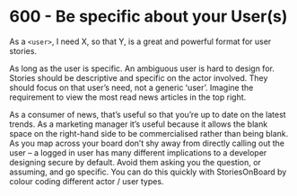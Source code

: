 # 600 - Be specific about your User(s)

As a ```<user>```, I need X, so that Y, is a great and powerful format for user stories. 

As long as the user is specific. An ambiguous user is hard to design for. Stories should be descriptive and specific on the actor involved. They should focus on that userʼs need, not a generic ʻuserʼ. Imagine the requirement to view the most read news articles in the top right.

As a consumer of news, thatʼs useful so that youʼre up to date on the latest trends. As a marketing manager itʼs useful because it allows the blank space on the right-hand side to be commercialised rather than being blank. As you map across your board donʼt shy away from directly calling out the user – a logged in user has many different implications to a developer designing secure by default. Avoid them asking you the question, or assuming, and go specific. You can do this quickly with StoriesOnBoard by colour coding different actor / user types.
